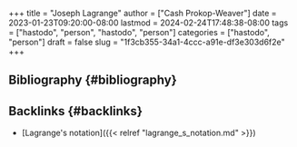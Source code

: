 +++
title = "Joseph Lagrange"
author = ["Cash Prokop-Weaver"]
date = 2023-01-23T09:20:00-08:00
lastmod = 2024-02-24T17:48:38-08:00
tags = ["hastodo", "person", "hastodo", "person"]
categories = ["hastodo", "person"]
draft = false
slug = "1f3cb355-34a1-4ccc-a91e-df3e303d6f2e"
+++

## Bibliography {#bibliography}

<style>.csl-entry{text-indent: -1.5em; margin-left: 1.5em;}</style><div class="csl-bib-body">
</div>


## Backlinks {#backlinks}

-   [Lagrange's notation]({{< relref "lagrange_s_notation.md" >}})
